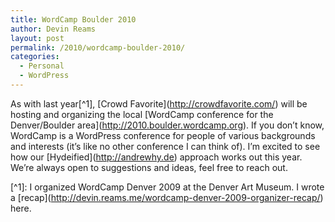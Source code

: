 ```yaml
---
title: WordCamp Boulder 2010
author: Devin Reams
layout: post
permalink: /2010/wordcamp-boulder-2010/
categories:
  - Personal
  - WordPress
---
```

As with last year\[^1], [Crowd Favorite\](http://crowdfavorite.com/) will be hosting and organizing the local \[WordCamp conference for the Denver/Boulder area\](http://2010.boulder.wordcamp.org). If you don&#8217;t know, WordCamp is a WordPress conference for people of various backgrounds and interests (it&#8217;s like no other conference I can think of). I&#8217;m excited to see how our \[Hydeified\](http://andrewhy.de) approach works out this year. We&#8217;re always open to suggestions and ideas, feel free to reach out.

\[^1]: I organized WordCamp Denver 2009 at the Denver Art Museum. I wrote a [recap\](http://devin.reams.me/wordcamp-denver-2009-organizer-recap/) here.